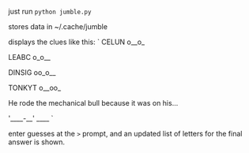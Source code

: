 just run `python jumble.py`

stores data in ~/.cache/jumble

displays the clues like this:
`
CELUN
o__o_

LEABC
o_o__

DINSIG
oo_o__

TONKYT
o__oo_

He rode the mechanical bull because it was on his...

'____-__' ____
`

enter guesses at the `>` prompt, and an updated list of letters for the final answer is shown.